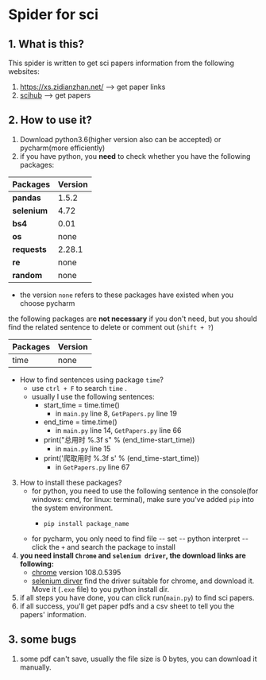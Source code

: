 # Spider for sci

## 1. What is this?
This spider is written to get sci papers information from the following websites:
1. https://xs.zidianzhan.net/ --> get paper links
2. [scihub](https://sci-hub.et-fine.com/) --> get papers

## 2. How to use it?
1. Download python3.6(higher version also can be accepted) or pycharm(more efficiently)
2. if you have python, you **need** to check whether you have the following packages:

| Packages     | Version | 
|--------------|---------|
| **pandas**   | 1.5.2   |
| **selenium** | 4.72    |
| **bs4**      | 0.01    |
| **os**       | none    |
| **requests** | 2.28.1  |
| **re**       | none    |
| **random**   | none    |

* the version `none` refers to these packages have existed when you choose pycharm

the following packages are **not necessary** if you don't need, but you should find the related sentence to delete or comment out (`shift + ?`)

| Packages | Version   |
|----------|-----------|
| time     | none      |
* How to find sentences using package `time`?
  * use `ctrl + F` to search `time` .
  * usually I use the following sentences:
    * start_time = time.time()                          
      * in `main.py` line 8, `GetPapers.py` line 19
    * end_time = time.time()                            
      * in `main.py` line 14, `GetPapers.py` line 66
    * print("总用时 %.3f s" % (end_time-start_time))     
      * in `main.py` line 15
    * print('爬取用时 %.3f s' % (end_time-start_time))    
      * in `GetPapers.py` line 67
3. How to install these packages?
    * for python, you need to use the following sentence in the console(for windows: cmd, for linux: terminal), make sure you've added `pip` into the system environment.
      * ```
        pip install package_name
        ```
    * for pycharm, you only need to find file -- set -- python interpret -- click the `+` and search the package to install
4. **you need install `Chrome` and `selenium driver`, the download links are following:**
    * [chrome](https://www.google.cn/intl/zh-CN/chrome/) version 108.0.5395
    * [selenium dirver](https://registry.npmmirror.com/binary.html?path=chromedriver/) find the driver suitable for chrome, and download it. Move it (`.exe` file) to you python install dir.
5. if all steps you have done, you can click run(`main.py`) to find sci papers.
6. if all success, you'll get paper pdfs and a csv sheet to tell you the papers' information.

## 3. some bugs
1. some pdf can't save, usually the file size is 0 bytes, you can download it manually.